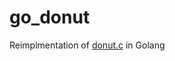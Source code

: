# go_donut

Reimplmentation of [donut.c](https://www.a1k0n.net/2011/07/20/donut-math.html) in Golang